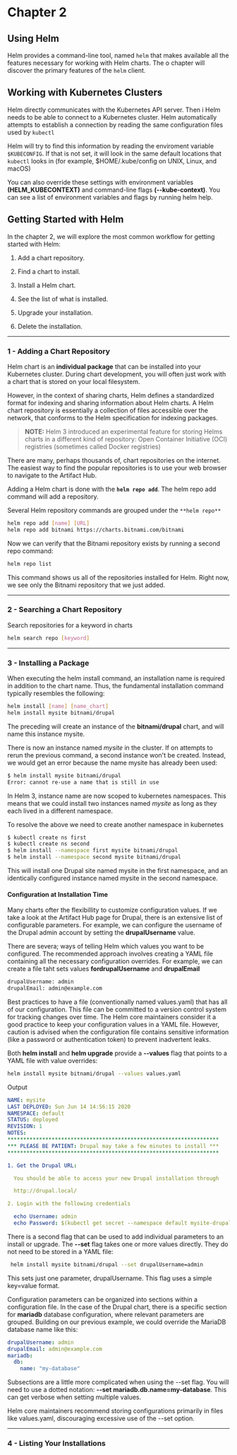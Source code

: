 # Chapter 2

## Using Helm
Helm provides a command-line tool, named ```helm``` that makes available all the features necessary for working with Helm charts. The o chapter will discover the primary features of the ```helm``` client.

## Working with Kubernetes Clusters
Helm directly communicates with the Kubernetes API server. Then i Helm needs to be able to connect to a Kubernetes cluster. Helm automatically attempts to establish a connection by reading the same configuration files used by ```kubectl```

Helm will try to find this information by reading the enviroment variable ```$KUBECONFIG```. If that is not set, it will look in the same default locations that ```kubectl```  looks in (for example, $HOME/.kube/config on UNIX, Linux, and macOS)

You can also override these settings with environment variables __(HELM_KUBECONTEXT)__ and command-line flags __(--kube-context)__. You can see a list of environment variables and flags by running helm help.

## Getting Started with Helm
In the chapter 2, we will explore the most common workflow for getting started with Helm:

1. Add a chart repository.

2. Find a chart to install.

3. Install a Helm chart.

4. See the list of what is installed.

5. Upgrade your installation.

6. Delete the installation.

***

### 1 - Adding a Chart Repository

Helm chart is an **individual package** that can be installed into your Kubernetes cluster. During chart development, you will often just work with a chart that is stored on your local filesystem.

However, in the context of sharing charts, Helm defines a standardized format for indexing and sharing information about Helm charts. A Helm chart repository is essentially a collection of files accessible over the network, that conforms to the Helm specification for indexing packages.

> **NOTE:** Helm 3 introduced an experimental feature for storing Helms charts in a different kind of repository: Open Container Initiative (OCI) registries (sometimes called Docker registries)

There are many, perhaps thousands of, chart repositories on the internet. The easiest way to find the popular repositories is to use your web browser to navigate to the Artifact Hub.

Adding a Helm chart is done with the **`helm repo add`**.  The helm repo add command will add a repository.

Several Helm repository commands are grouped under the `**helm repo**`

```bash
helm repo add [name] [URL]
helm repo add bitnami https://charts.bitnami.com/bitnami
```

Now we can verify that the Bitnami repository exists by running a second repo command:

```bash
helm repo list
```
This command shows us all of the repositories installed for Helm. Right now, we see only the Bitnami repository that we just added.
***

### 2 - Searching a Chart Repository
Search repositories for a keyword in charts

```bash
helm search repo [keyword]
```
***
### 3 - Installing a Package
When executing the helm install command, an installation name is required in addition to the chart name. Thus, the fundamental installation command typically resembles the following:
```bash
helm install [name] [name_chart]
helm install mysite bitnami/drupal
```
The preceding will create an instance of the **bitnami/drupal** chart, and will name this instance mysite.

There is now an instance named *mysite* in the cluster. If on attempts to rerun the previous command, a second instance won't be created. Instead, we would get an error because the name mysite has already been used:

```bash
$ helm install mysite bitnami/drupal
Error: cannot re-use a name that is still in use
```

In Helm 3, instance name are now scoped to kubernetes namespaces. This means that we could install two instances named *mysite* as long as they each lived in a different namespace.

To resolve the above we need to create another namespace in kubernetes

```bash
$ kubectl create ns first
$ kubectl create ns second
$ helm install --namespace first mysite bitnami/drupal
$ helm install --namespace second mysite bitnami/drupal
```
This will install one Drupal site named mysite in the first namespace, and an identically configured instance named mysite in the second namespace.

#### Configuration at Installation Time
Many charts ofter the flexibillity to customize configuration values. If we take a look at the Artifact Hub page for Drupal, there is an extensive list of configurable parameters. For example, we can configure the username of the Drupal admin account by setting the **drupalUsername** value.

There are severa; ways of telling Helm which values you want to be configured. The recommended approach involves creating a YAML file containing all the necessary configuration overrides. For example, we can create a file taht sets values **fordrupalUsername** and **drupalEmail**


```bash
drupalUsername: admin
drupalEmail: admin@example.com
```


Best practices to have a file (conventionally named values.yaml) that has all of our configuration. This file can be committed to a version control system for tracking changes over time. The Helm core maintainers consider it a good practice to keep your configuration values in a YAML file. However, caution is advised when the configuration file contains sensitive information (like a password or authentication token) to prevent inadvertent leaks.

Both **helm install** and **helm upgrade** provide a **--values** flag that points to a YAML file with value overrides:


```bash
helm install mysite bitnami/drupal --values values.yaml
```
Output

```YAML
NAME: mysite
LAST DEPLOYED: Sun Jun 14 14:56:15 2020
NAMESPACE: default
STATUS: deployed
REVISION: 1
NOTES:
*******************************************************************
*** PLEASE BE PATIENT: Drupal may take a few minutes to install ***
*******************************************************************

1. Get the Drupal URL:

  You should be able to access your new Drupal installation through

  http://drupal.local/

2. Login with the following credentials

  echo Username: admin
  echo Password: $(kubectl get secret --namespace default mysite-drupal -o js...
```


There is a second flag that can be used to add individual parameters to an install or upgrade. The **--set** flag takes one or more values directly. They do not need to be stored in a YAML file:

```bash
 helm install mysite bitnami/drupal --set drupalUsername=admin
```
This sets just one parameter, drupalUsername. This flag uses a simple key=value format.

Configuration parameters can be organized into sections within a configuration file. In the case of the Drupal chart, there is a specific section for **mariadb** database configuration, where relevant parameters are grouped. Building on our previous example, we could override the MariaDB database name like this:
```YAML
drupalUsername: admin
drupalEmail: admin@example.com
mariadb:
  db:
    name: "my-database"
```

Subsections are a little more complicated when using the --set flag. You will need to use a dotted notation: **--set mariadb.db.name=my-database**. This can get verbose when setting multiple values.

Helm core maintainers recommend storing configurations primarily in files like values.yaml, discouraging excessive use of the --set option.
***
### 4 - Listing Your Installations